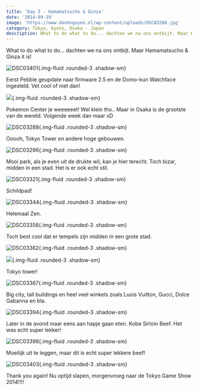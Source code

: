 ```yaml
---
title: 'Day 5 - Hamamatsucho & Ginza'
date: '2014-09-19'
image: 'https://www.danhnguyen.nl/wp-content/uploads/DSC03288.jpg'
category: Tokyo, Kyoto, Osaka - Japan
description: What to do what to do... dachten we na ons ontbijt. Maar Hamamatsucho & Ginza it is...
---
```


What to do what to do... dachten we na ons ontbijt. Maar Hamamatsucho & Ginza it is!

![DSC03401](https://www.danhnguyen.nl/wp-content/uploads/DSC03401-1024x575.jpg){.img-fluid .rounded-3 .shadow-sm}

Eerst Pebble geupdate naar firmware 2.5 en de Domo-kun Watchface ingesteld. Vet cool of niet dan!

![](https://www.danhnguyen.nl/wp-content/uploads/10700487_806092736118373_2027448999458131566_o-1024x259.jpg){.img-fluid .rounded-3 .shadow-sm}

Pokemon Center je weeeeeet! Wel klein tho.. Maar in Osaka is de grootste van de wereld. Volgende week dan maar xD

![DSC03288](https://www.danhnguyen.nl/wp-content/uploads/DSC03288-1024x575.jpg){.img-fluid .rounded-3 .shadow-sm}

Ooooh, Tokyo Tower en andere hoge gebouwen.

![DSC03296](https://www.danhnguyen.nl/wp-content/uploads/DSC03296-1024x575.jpg){.img-fluid .rounded-3 .shadow-sm}

Mooi park, als je even uit de drukte wil, kan je hier terecht. Toch bizar, midden in een stad. Het is er ook echt stil.

![DSC03321](https://www.danhnguyen.nl/wp-content/uploads/DSC03321-1024x575.jpg){.img-fluid .rounded-3 .shadow-sm}

Schildpad!

![DSC03344](https://www.danhnguyen.nl/wp-content/uploads/DSC03344-1024x575.jpg){.img-fluid .rounded-3 .shadow-sm}

Helemaal Zen.

<!-- <iframe src="//www.youtube.com/embed/FW6uRdbkyXY?rel=0" frameborder="0" allowfullscreen="allowfullscreen"></iframe> -->
<!-- Hier nog een 180' view van de omgeving -->

![DSC03358](https://www.danhnguyen.nl/wp-content/uploads/DSC03358-1024x575.jpg){.img-fluid .rounded-3 .shadow-sm}

Toch best cool dat er tempels zijn midden in een grote stad.

![DSC03362](https://www.danhnguyen.nl/wp-content/uploads/DSC03362-575x1024.jpg){.img-fluid .rounded-3 .shadow-sm}

![](https://www.danhnguyen.nl/wp-content/uploads/IMG_3706-576x1024.jpg){.img-fluid .rounded-3 .shadow-sm}

Tokyo tower!

![DSC03367](https://www.danhnguyen.nl/wp-content/uploads/DSC03367-1024x575.jpg){.img-fluid .rounded-3 .shadow-sm}

Big city, tall buildings en heel veel winkels zoals Luois Vuitton, Gucci, Dolce Gabanna en bla.

![DSC03394](https://www.danhnguyen.nl/wp-content/uploads/DSC03394-1024x575.jpg){.img-fluid .rounded-3 .shadow-sm}

Later in de avond maar eens aan hapje gaan eten. Kobe Sirloin Beef. Het was echt super lekker!

![DSC03398](https://www.danhnguyen.nl/wp-content/uploads/DSC03398-1024x575.jpg){.img-fluid .rounded-3 .shadow-sm}

Moeilijk uit te leggen, maar dit is echt super lekkere beef!

![DSC03403](https://www.danhnguyen.nl/wp-content/uploads/DSC03403-1024x575.jpg){.img-fluid .rounded-3 .shadow-sm}

Thank you again! Nu optijd slapen, morgenvroeg naar de Tokyo Game Show 2014!!!!
